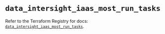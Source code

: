 # `data_intersight_iaas_most_run_tasks`

Refer to the Terraform Registry for docs: [`data_intersight_iaas_most_run_tasks`](https://registry.terraform.io/providers/ciscodevnet/intersight/1.0.71/docs/data-sources/iaas_most_run_tasks).
